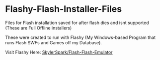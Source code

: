 # Flashy-Flash-Installer-Files
Files for Flash installation saved for after flash dies and isnt supported (These are Full Offline installers)

These were created to run with Flashy (My Windows-based Program that runs Flash SWFs and Games off my Database).

Visit Flashy Here: [SkylerSpark/Flash-Flash-Emulator](https://github.com/skylerspark/Flashy-Flash-Emulator)
